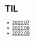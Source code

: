 # TIL

- [2022.07](https://github.com/projectmiluju/TIL/tree/main/202207)
- [2022.08](https://github.com/projectmiluju/TIL/tree/main/202208)
- [2022.09](https://github.com/projectmiluju/TIL/tree/main/202209)